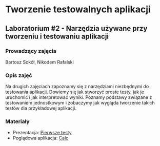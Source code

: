 # Tworzenie testowalnych aplikacji
## Laboratorium #2 - Narzędzia używane przy tworzeniu i testowaniu aplikacji

### Prowadzący zajęcia
Bartosz Sokół, Nikodem Rafalski

### Opis zajęć
Na drugich zajęciach zapoznamy się z narzędziami niezbędnymi do testowania aplikacji.
Dowiemy się jak stworzyć proste testy, jak je uruchomić i jak interpretować wyniki.
Poznamy podstawy związane z testowaniem jednostkowym i zobaczymy jak wygląda tworzenie takich testów dla przykładowej aplikacji.

### Materiały
* Prezentacja: [Pierwsze testy](PierwszeTesty.md)
* Poglądowa aplikacja: [Calc](Calc.md)